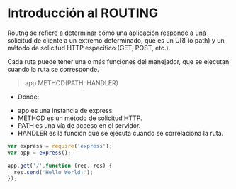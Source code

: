 # **Introducción al ROUTING**

Routng se refiere a determinar cómo una aplicación responde a una solicitud de cliente a un extremo determinado, que es un URI (o path) y un método de solicitud HTTP específico (GET, POST, etc.).

 Cada ruta puede tener una o más funciones del manejador, que se ejecutan cuando la ruta se corresponde.

> app.METHOD(PATH, HANDLER)

 + Donde:
  - app es una instancia de express.
  - METHOD es un método de solicitud HTTP.
  - PATH es una vía de acceso en el servidor.
  - HANDLER es la función que se ejecuta cuando se correlaciona la ruta.

  ```.js
  var express = require('express');
  var app = express();

  app.get('/',function (req, res) {
    res.send('Hello World!');
  });
  ```
